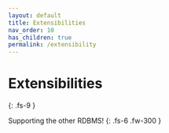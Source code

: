 ```yaml
---
layout: default
title: Extensibilities
nav_order: 10
has_children: true
permalink: /extensibility
---
```


# Extensibilities
{: .fs-9 }

Supporting the other RDBMS!
{: .fs-6 .fw-300 }